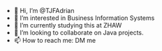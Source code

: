 - 👋 Hi, I’m @TJFAdrian
- 👀 I’m interested in Business Information Systems
- 🌱 I’m currently studying this at ZHAW
- 💞️ I’m looking to collaborate on Java projects.
- 📫 How to reach me: DM me

<!---
TJFAdrian/TJFAdrian is a ✨ special ✨ repository because its `README.md` (this file) appears on your GitHub profile.
You can click the Preview link to take a look at your changes.
--->
